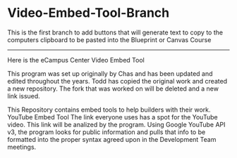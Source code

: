# Video-Embed-Tool-Branch 
This is the first branch to add buttons that will generate text to copy to the computers clipboard to be pasted into the Blueprint or Canvas Course

***************************************************
Here is the eCampus Center Video Embed Tool

This program was set up originally by Chas and has been updated and edited throughout the years. Todd has copied the original work and created a new repository. 
The fork that was worked on will be deleted and a new link issued.

This Repository contains embed tools to help builders with their work. 
	YouTube Embed Tool The link everyone uses has a spot for the YouTube video. This link will be analized by the program. Using Google YouTube API v3, the program 
 looks for public information and pulls that info to be formatted into the proper syntax agreed upon in the Development Team meetings.
